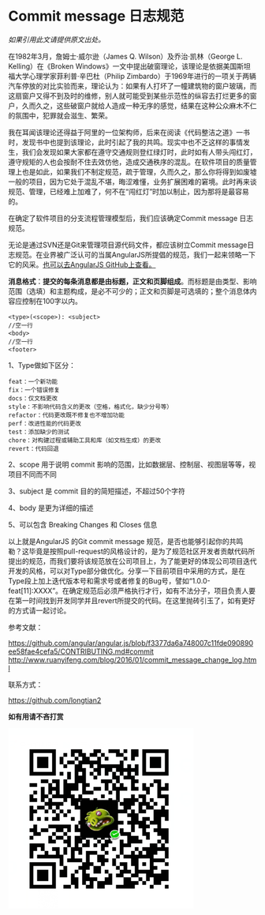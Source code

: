 # Commit message 日志规范 #
 *如果引用此文请提供原文出处。*

在1982年3月，詹姆士·威尔逊（James Q. Wilson）及乔治·凯林（George L. Kelling）在《Broken Windows》一文中提出破窗理论，该理论是依据美国斯坦福大学心理学家菲利普·辛巴杜（Philip Zimbardo）于1969年进行的一项关于两辆汽车停放的对比实验而来，理论认为：如果有人打坏了一幢建筑物的窗户玻璃，而这扇窗户又得不到及时的维修，别人就可能受到某些示范性的纵容去打烂更多的窗户，久而久之，这些破窗户就给人造成一种无序的感觉，结果在这种公众麻木不仁的氛围中，犯罪就会滋生、繁荣。

我在耳闻该理论还得益于阿里的一位架构师，后来在阅读《代码整洁之道》一书时，发现书中也提到该理论，此时引起了我的共鸣。现实中也不乏这样的事情发生，我们会发现如果大家都在遵守交通规则登红绿灯时，此时如有人带头闯红灯，遵守规矩的人也会按耐不住去效仿他，造成交通秩序的混乱。在软件项目的质量管理上也是如此，如果我们不制定规范，疏于管理，久而久之，那么你将得到如废墟一般的项目，因为它处于混乱不堪，晦涩难懂，业务扩展困难的窘境。此时再来谈规范、管理，已经难上加难了，何不在“闯红灯”时加以制止，因为那将是最容易的。

在确定了软件项目的分支流程管理模型后，我们应该确定Commit message 日志规范。

无论是通过SVN还是Git来管理项目源代码文件，都应该树立Commit message日志规范。在业界被广泛认可的当属AngularJS所提倡的规范，我们一起来领略一下它的风采。[也可以去AngularJS GitHub上查看。](https://github.com/angular/angular.js/blob/f3377da6a748007c11fde090890ee58fae4cefa5/CONTRIBUTING.md#commit "也可以去AngularJS GitHub上查看。")

**消息格式**：**提交的每条消息都是由标题，正文和页脚组成**。而标题是由类型、影响范围（选填）和主题构成，是必不可少的；正文和页脚是可选填的；整个消息体内容应控制在100字以内。

    <type>(<scope>): <subject>
    //空一行
    <body>
    //空一行
    <footer>

1、Type做如下区分：

	feat：一个新功能
	fix：一个错误修复
	docs：仅文档更改
	style：不影响代码含义的更改（空格，格式化，缺少分号等）
	refactor：代码更改既不修复也不增加功能
	perf：改进性能的代码更改
	test：添加缺少的测试
	chore：对构建过程或辅助工具和库（如文档生成）的更改
	revert：代码回退

2、scope 用于说明 commit 影响的范围，比如数据层、控制层、视图层等等，视项目不同而不同

3、subject 是 commit 目的的简短描述，不超过50个字符

4、body 是更为详细的描述

5、可以包含 Breaking Changes 和 Closes 信息

以上就是AngularJS 的Git commit message 规范，是否也能够引起你的共鸣勒？这毕竟是按照pull-request的风格设计的，是为了规范社区开发者贡献代码所提出的规范，而我们要将该规范放在公司项目上，为了能更好的体现公司项目迭代开发的风格，可以对Type部分做优化。分享一下目前项目中采用的方式，是在Type段上加上迭代版本号和需求号或者修复的Bug号，譬如“1.0.0-feat[11]:XXXX”。在确定规范后必须严格执行才行，如有不法分子，项目负责人要在第一时间找到开发同学并且revert所提交的代码。在这里抛砖引玉了，如有更好的方式请一起讨论。

参考文献：

https://github.com/angular/angular.js/blob/f3377da6a748007c11fde090890ee58fae4cefa5/CONTRIBUTING.md#commit
http://www.ruanyifeng.com/blog/2016/01/commit_message_change_log.html

联系方式：

https://github.com/longtian2

**如有用请不吝打赏**

![](https://github.com/longtian2/cc3/blob/master/images/wechat_pay.png)
